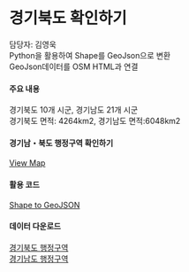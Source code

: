 # 경기북도 확인하기

담당자: 김영욱<br>
Python을 활용하여 Shape를 GeoJson으로 변환<br>
GeoJson데이터를 OSM HTML과 연결<br>

#### 주요 내용

경기북도 10개 시군, 경기남도 21개 시군<br>
경기북도 면적: 4264km2, 경기남도 면적:6048km2 

#### 경기남・북도 행정구역 확인하기
[View Map](https://jinuew.github.io/sicm2002-6/assets/경기도지도.html) 

#### 활용 코드
[Shape to GeoJSON](https://github.com/jinuew/sicm2002-6/blob/main/assets/Code/Shape_to_GeoJSON.ipynb)


#### 데이터 다운로드
[경기북도 행정구역](https://github.com/jinuew/sicm2002-6/raw/main/assets/Data/경기북도4326.zip)<br>
[경기남도 행정구역](https://github.com/jinuew/sicm2002-6/raw/main/assets/Data/경기남도4326.zip)




